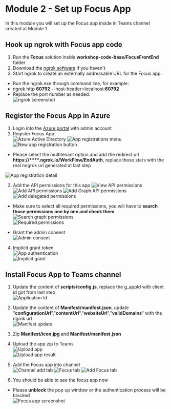 # Module 2 - Set up Focus App  
In this module you will set up the Focus app inside in Teams channel created at Module 1  

## Hook up ngrok with Focus app code  
1. Run the **Focus** solution inside **workshop-code-base/FocusFrontEnd** folder  
2. Download the [ngrok software](https://ngrok.com/download) if you haven't  
3. Start ngrok to create an externally addressable URL for the Focus app:  
 - Run the ngrok.exe through command line, for example:  
 - ngrok http **60792** --host-header=localhost:**60792**  
 - Replace the port number as needed.  
![ngrok screenshot](imgs/ngrok.PNG "ngrok screenshot")  

## Register the Focus App in Azure  
1. Login into the [Azure portal](https://ms.portal.azure.com) with admin account  
2. Register Focus App  
![Azure Active Directory](imgs/aad.PNG "Azure Active Directory")
![App registrations menu](imgs/AppReg.PNG "App registrations menu")
![New app registration button](imgs/newAppReg.PNG "New app registration button")  

 - Please select the multitenant option and add the redirect url **https://****.ngrok.io/WorkFlow/EndAuth**, replace those stars with the real nogrok url generated at last step  

![App registration detail](imgs/RegAppDetail.PNG "App registration detail")


3. Add the API permissions for this app
![View API permissions](imgs/AppApiPermissions.PNG "View API permissions")
![Add API permissions](imgs/AddPermissions.PNG "Add API permissions")
![Add Graph API permissions](imgs/GraphApiPermissions.PNG "Add Graph API permissions")
![Add delegated permissions](imgs/delegatedPermissions.PNG "Add delegated permissions")  

 - Make sure to select all required permissions, you will have to **search those permissions one by one and check them**
![Search graph permissions](imgs/graphPermissionSearch.PNG  "Search graph permissions")  
![Required permissions](imgs/RequiredGraphPermissions.PNG  "Required permissions")  

 - Grant the admin consent  
![Admin consent](imgs/adminConsent.PNG  "Admin consent")  

4. Implicit grant token  
![App authentication](imgs/AppAuthentication.PNG  "App authentication")  
![Implicit grant](imgs/appgranttoken.PNG  "Implicit grant")  

## Install Focus App to Teams channel
1. Update the content of **scripts/config.js**, replace the g_appId with client id got from last step  
![Application Id](imgs/appId.PNG "Application Id")  


2. Update the content of **Manifest/manifest.json**, update "**configurationUrl**","**contentUrl**","**websiteUrl**","**validDomains**" with the ngrok url  
![Manifest update](imgs/manifest.PNG  "Manifest update")  

3. Zip **Manifest/icon.jpg** and **Manifest/manifest.json**
  
4. Upload the app zip to Teams  
![Upload app](imgs/uploadApp.PNG "Upload app")  
![Upload app result](imgs/uploadAppResult.PNG  "Upload app result")  


5. Add the Focus app into channel  
![Channel add tab](imgs/channelAddTab.PNG "Channel add tab")
![Focus tab](imgs/FocusTab.PNG "Focus tab")
![Add Focus tab](imgs/FocusTabAdd.PNG "Add Focus tab")

6. You should be able to see the focus app now  
 - Please **unblock** the pop up window or the authentication process will be blocked  
![Focus app screenshot](imgs/FocusAppResult.PNG "Focus app screenshot")
